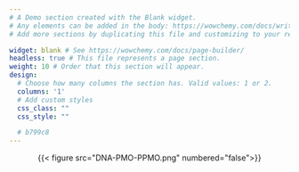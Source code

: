 ```yaml
---
# A Demo section created with the Blank widget.
# Any elements can be added in the body: https://wowchemy.com/docs/writing-markdown-latex/
# Add more sections by duplicating this file and customizing to your requirements.

widget: blank # See https://wowchemy.com/docs/page-builder/
headless: true # This file represents a page section.
weight: 10 # Order that this section will appear.
design:
  # Choose how many columns the section has. Valid values: 1 or 2.
  columns: '1'
  # Add custom styles
  css_class: ""
  css_style: ""

  # b799c8
---
```


<div align="center">
    {{< figure src="DNA-PMO-PPMO.png" numbered="false">}}
</div>
